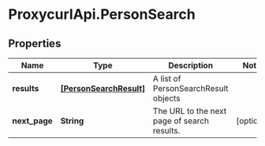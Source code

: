 # ProxycurlApi.PersonSearch

## Properties

Name | Type | Description | Notes
------------ | ------------- | ------------- | -------------
**results** | [**[PersonSearchResult]**](PersonSearchResult.md) | A list of PersonSearchResult objects |  
**next_page** | **String** | The URL to the next page of search results. | [optional] 


